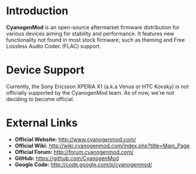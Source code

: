 # Introduction #

**CyanogenMod** is an open-source aftermarket firmware distribution for various devices aiming for stability and performance. It features new functionality not found in most stock firmware, such as theming and Free Lossless Audio Codec (FLAC) support.

# Device Support #

Currently, the Sony Ericsson XPERIA X1 (a.k.a Venus or HTC Kovsky) is not officially supported by the CyanogenMod team. As of now, we're not deciding to become official.

# External Links #

  * **Official Website:** http://www.cyanogenmod.com/
  * **Official Wiki:** http://wiki.cyanogenmod.com/index.php?title=Main_Page
  * **Official Forum:** http://forum.cyanogenmod.com/
  * **GitHub:** https://github.com/CyanogenMod
  * **Google Code:** http://code.google.com/p/cyanogenmod/